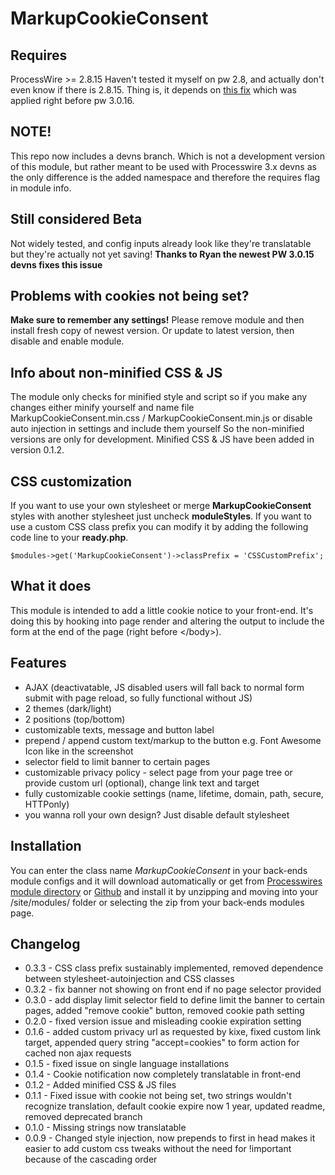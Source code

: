 # MarkupCookieConsent

## Requires
ProcessWire >= 2.8.15
Haven't tested it myself on pw 2.8, and actually don't even know if there is 2.8.15. Thing is, it depends on [this fix](https://github.com/ryancramerdesign/ProcessWire/commit/2fe134b7b059fff023f0f37c7f172a9853c88af2) which was applied right before pw 3.0.16.

## NOTE!
This repo now includes a devns branch. Which is not a development version of this module, but rather meant to be used with Processwire 3.x devns as the only difference is the added namespace and therefore the requires flag in module info.

## Still considered Beta
Not widely tested, and config inputs already look like they're translatable but they're actually not yet saving!
**Thanks to Ryan the newest PW 3.0.15 devns fixes this issue**

## Problems with cookies not being set?
**Make sure to remember any settings!**
Please remove module and then install fresh copy of newest version.
Or update to latest version, then disable and enable module.

## Info about non-minified CSS & JS
The module only checks for minified style and script so if you make any changes either minify yourself and name file MarkupCookieConsent.min.css / MarkupCookieConsent.min.js or disable auto injection in settings and include them yourself
So the non-minified versions are only for development.
Minified CSS & JS have been added in version 0.1.2.

## CSS customization
If you want to use your own stylesheet or merge **MarkupCookieConsent** styles with another stylesheet just uncheck **moduleStyles**.
If you want to use a custom CSS class prefix you can modify it by adding the following code line to your **ready.php**.
 
```
$modules->get('MarkupCookieConsent')->classPrefix = 'CSSCustomPrefix';  
```



## What it does
This module is intended to add a little cookie notice to your front-end. It's doing this by hooking into page render and altering the output to include the form at the end of the page (right before &lt;/body&gt;).

## Features
* AJAX (deactivatable, JS disabled users will fall back to normal form submit with page reload, so fully functional without JS)
* 2 themes (dark/light)
* 2 positions (top/bottom)
* customizable texts, message and button label
* prepend / append custom text/markup to the button e.g. Font Awesome Icon like in the screenshot
* selector field to limit banner to certain pages
* customizable privacy policy - select page from your page tree or provide custom url (optional), change link text and target
* fully customizable cookie settings (name, lifetime, domain, path, secure, HTTPonly)
* you wanna roll your own design? Just disable default stylesheet

## Installation
You can enter the class name *MarkupCookieConsent* in your back-ends module configs and it will download automatically
or get from [Processwires module directory](http://modules.processwire.com/modules/markup-cookie-consent/) or [Github](https://github.com/CanRau/MarkupCookieConsent/) and install it by unzipping and moving into your /site/modules/ folder or selecting the zip from your back-ends modules page.

## Changelog
* 0.3.3 - CSS class prefix sustainably implemented,
removed dependence between stylesheet-autoinjection and CSS classes
* 0.3.2 - fix banner not showing on front end if no page selector provided
* 0.3.0 - add display limit selector field to define limit the banner to certain pages, added "remove cookie" button, removed cookie path setting
* 0.2.0 - fixed version issue and misleading cookie expiration setting
* 0.1.6 - added custom privacy url as requested by kixe, fixed custom link target, appended query string "accept=cookies" to form action for cached non ajax requests
* 0.1.5 - fixed issue on single language installations
* 0.1.4 - Cookie notification now completely translatable in front-end
* 0.1.2 - Added minified CSS & JS files
* 0.1.1 - Fixed issue with cookie not being set, two strings wouldn't recognize translation, default cookie expire now 1 year, updated readme, removed deprecated branch
* 0.1.0 - Missing strings now translatable
* 0.0.9 - Changed style injection, now prepends to first <link> in head makes it easier to add custom css tweaks without the need for !important because of the cascading order
